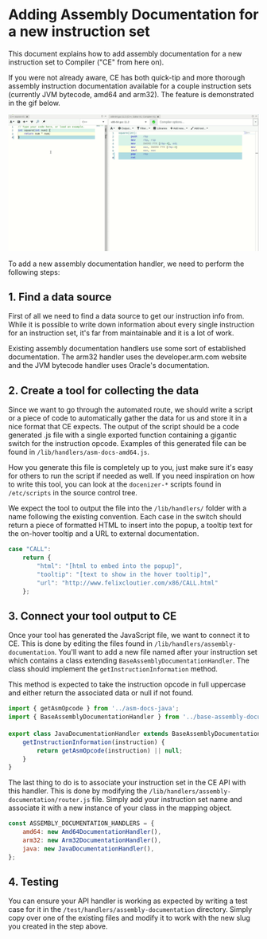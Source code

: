 # Adding Assembly Documentation for a new instruction set

This document explains how to add assembly documentation for a new instruction set to Compiler ("CE" from here on).

If you were not already aware, CE has both quick-tip and more thorough assembly instruction documentation available for
a couple instruction sets (currently JVM bytecode, amd64 and arm32). The feature is demonstrated in the gif below.

![Demo of Assembly Documentation](images/show_assembly_documentation.gif)

To add a new assembly documentation handler, we need to perform the following steps:

## 1. Find a data source

First of all we need to find a data source to get our instruction info from. While it is possible to write down
information about every single instruction for an instruction set, it's far from maintainable and it is a lot of work.

Existing assembly documentation handlers use some sort of established documentation. The arm32 handler uses the
developer.arm.com website and the JVM bytecode handler uses Oracle's documentation.

## 2. Create a tool for collecting the data

Since we want to go through the automated route, we should write a script or a piece of code to automatically gather the
data for us and store it in a nice format that CE expects. The output of the script should be a code generated .js file
with a single exported function containing a gigantic switch for the instruction opcode. Examples of this generated file
can be found in `/lib/handlers/asm-docs-amd64.js`.

How you generate this file is completely up to you, just make sure it's easy for others to run the script if needed as
well. If you need inspiration on how to write this tool, you can look at the `docenizer-*` scripts found in
`/etc/scripts` in the source control tree.

We expect the tool to output the file into the `/lib/handlers/` folder with a name following the existing convention.
Each case in the switch should return a piece of formatted HTML to insert into the popup, a tooltip text for the
on-hover tooltip and a URL to external documentation.

```js
case "CALL":
    return {
        "html": "[html to embed into the popup]",
        "tooltip": "[text to show in the hover tooltip]",
        "url": "http://www.felixcloutier.com/x86/CALL.html"
    };
```

## 3. Connect your tool output to CE

Once your tool has generated the JavaScript file, we want to connect it to CE. This is done by editing the files found
in `/lib/handlers/assembly-documentation`. You'll want to add a new file named after your instruction set which contains
a class extending `BaseAssemblyDocumentationHandler`. The class should implement the `getInstructionInformation` method.

This method is expected to take the instruction opcode in full uppercase and either return the associated data or null
if not found.

```js
import { getAsmOpcode } from '../asm-docs-java';
import { BaseAssemblyDocumentationHandler } from '../base-assembly-documentation-handler';

export class JavaDocumentationHandler extends BaseAssemblyDocumentationHandler {
    getInstructionInformation(instruction) {
        return getAsmOpcode(instruction) || null;
    }
}
```

The last thing to do is to associate your instruction set in the CE API with this handler. This is done by modifying the
`/lib/handlers/assembly-documentation/router.js` file. Simply add your instruction set name and associate it with a
new instance of your class in the mapping object.

```js
const ASSEMBLY_DOCUMENTATION_HANDLERS = {
    amd64: new Amd64DocumentationHandler(),
    arm32: new Arm32DocumentationHandler(),
    java: new JavaDocumentationHandler(),
};
```

## 4. Testing

You can ensure your API handler is working as expected by writing a test case for it in the
`/test/handlers/assembly-documentation` directory. Simply copy over one of the existing files and modify it to work
with the new slug you created in the step above.
